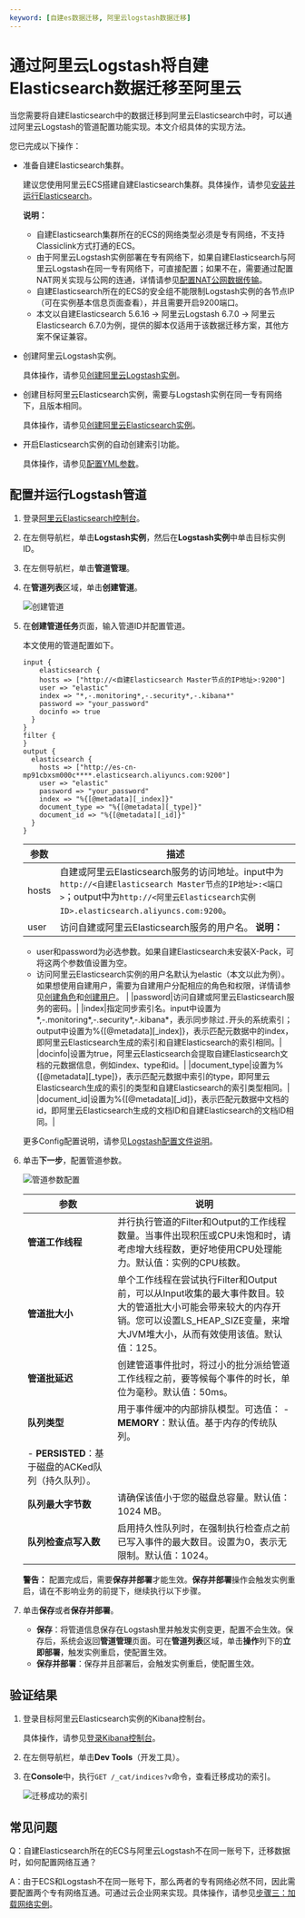 ```yaml
---
keyword: [自建es数据迁移, 阿里云logstash数据迁移]
---
```


# 通过阿里云Logstash将自建Elasticsearch数据迁移至阿里云

当您需要将自建Elasticsearch中的数据迁移到阿里云Elasticsearch中时，可以通过阿里云Logstash的管道配置功能实现。本文介绍具体的实现方法。

您已完成以下操作：

-   准备自建Elasticsearch集群。

    建议您使用阿里云ECS搭建自建Elasticsearch集群。具体操作，请参见[安装并运行Elasticsearch](https://www.elastic.co/guide/cn/elasticsearch/guide/current/running-elasticsearch.html)。

    **说明：**

    -   自建Elasticsearch集群所在的ECS的网络类型必须是专有网络，不支持Classiclink方式打通的ECS。
    -   由于阿里云Logstash实例部署在专有网络下，如果自建Elasticsearch与阿里云Logstash在同一专有网络下，可直接配置；如果不在，需要通过配置NAT网关实现与公网的连通，详情请参见[配置NAT公网数据传输](/cn.zh-CN/Logstash/网络与安全/配置NAT公网数据传输.md)。
    -   自建Elasticsearch所在的ECS的安全组不能限制Logstash实例的各节点IP（可在实例基本信息页面查看），并且需要开启9200端口。
    -   本文以自建Elasticsearch 5.6.16 -\> 阿里云Logstash 6.7.0 -\> 阿里云Elasticsearch 6.7.0为例，提供的脚本仅适用于该数据迁移方案，其他方案不保证兼容。
-   创建阿里云Logstash实例。

    具体操作，请参见[创建阿里云Logstash实例]()。

-   创建目标阿里云Elasticsearch实例，需要与Logstash实例在同一专有网络下，且版本相同。

    具体操作，请参见[创建阿里云Elasticsearch实例](/cn.zh-CN/Elasticsearch/实例管理/创建阿里云Elasticsearch实例.md)。

-   开启Elasticsearch实例的自动创建索引功能。

    具体操作，请参见[配置YML参数](/cn.zh-CN/Elasticsearch/集群配置/配置YML参数.md)。


## 配置并运行Logstash管道

1.  登录[阿里云Elasticsearch控制台](https://elasticsearch.console.aliyun.com/#/home)。

2.  在左侧导航栏，单击**Logstash实例**，然后在**Logstash实例**中单击目标实例ID。

3.  在左侧导航栏，单击**管道管理**。

4.  在**管道列表**区域，单击**创建管道**。

    ![创建管道](https://static-aliyun-doc.oss-accelerate.aliyuncs.com/assets/img/zh-CN/2312659951/p95025.png)

5.  在**创建管道任务**页面，输入管道ID并配置管道。

    本文使用的管道配置如下。

    ```
    input {
        elasticsearch {
        hosts => ["http://<自建Elasticsearch Master节点的IP地址>:9200"]
        user => "elastic"
        index => "*,-.monitoring*,-.security*,-.kibana*"
        password => "your_password"
        docinfo => true
      }
    }
    filter {
    }
    output {
      elasticsearch {
        hosts => ["http://es-cn-mp91cbxsm000c****.elasticsearch.aliyuncs.com:9200"]
        user => "elastic"
        password => "your_password"
        index => "%{[@metadata][_index]}"
        document_type => "%{[@metadata][_type]}"
        document_id => "%{[@metadata][_id]}"
      }
    }
    ```

    |参数|描述|
    |--|--|
    |hosts|自建或阿里云Elasticsearch服务的访问地址。input中为`http://<自建Elasticsearch Master节点的IP地址>:<端口>`；output中为`http://<阿里云Elasticsearch实例ID>.elasticsearch.aliyuncs.com:9200`。|
    |user|访问自建或阿里云Elasticsearch服务的用户名。 **说明：**

    -   user和password为必选参数。如果自建Elasticsearch未安装X-Pack，可将这两个参数值设置为空。
    -   访问阿里云Elasticsearch实例的用户名默认为elastic（本文以此为例）。如果想使用自建用户，需要为自建用户分配相应的角色和权限，详情请参见[创建角色](/cn.zh-CN/访问控制/Kibana角色管理/创建角色.md)和[创建用户](/cn.zh-CN/访问控制/Kibana角色管理/创建用户.md)。 |
    |password|访问自建或阿里云Elasticsearch服务的密码。|
    |index|指定同步索引名。input中设置为\*,-.monitoring\*,-.security\*,-.kibana\*，表示同步除过`.`开头的系统索引；output中设置为%\{\[@metadata\]\[\_index\]\}，表示匹配元数据中的index，即阿里云Elasticsearch生成的索引和自建Elasticsearch的索引相同。|
    |docinfo|设置为true，阿里云Elasticsearch会提取自建Elasticsearch文档的元数据信息，例如index、type和id。|
    |document\_type|设置为%\{\[@metadata\]\[\_type\]\}，表示匹配元数据中索引的type，即阿里云Elasticsearch生成的索引的类型和自建Elasticsearch的索引类型相同。|
    |document\_id|设置为%\{\[@metadata\]\[\_id\]\}，表示匹配元数据中文档的id，即阿里云Elasticsearch生成的文档ID和自建Elasticsearch的文档ID相同。|

    更多Config配置说明，请参见[Logstash配置文件说明](/cn.zh-CN/Logstash/管道任务管理/Logstash配置文件说明.md)。

6.  单击**下一步**，配置管道参数。

    ![管道参数配置](https://static-aliyun-doc.oss-accelerate.aliyuncs.com/assets/img/zh-CN/2312659951/p67293.png)

    |参数|说明|
    |--|--|
    |**管道工作线程**|并行执行管道的Filter和Output的工作线程数量。当事件出现积压或CPU未饱和时，请考虑增大线程数，更好地使用CPU处理能力。默认值：实例的CPU核数。|
    |**管道批大小**|单个工作线程在尝试执行Filter和Output前，可以从Input收集的最大事件数目。较大的管道批大小可能会带来较大的内存开销。您可以设置LS\_HEAP\_SIZE变量，来增大JVM堆大小，从而有效使用该值。默认值：125。|
    |**管道批延迟**|创建管道事件批时，将过小的批分派给管道工作线程之前，要等候每个事件的时长，单位为毫秒。默认值：50ms。|
    |**队列类型**|用于事件缓冲的内部排队模型。可选值：     -   **MEMORY**：默认值。基于内存的传统队列。
    -   **PERSISTED**：基于磁盘的ACKed队列（持久队列）。 |
    |**队列最大字节数**|请确保该值小于您的磁盘总容量。默认值：1024 MB。|
    |**队列检查点写入数**|启用持久性队列时，在强制执行检查点之前已写入事件的最大数目。设置为0，表示无限制。默认值：1024。|

    **警告：** 配置完成后，需要**保存并部署**才能生效。**保存并部署**操作会触发实例重启，请在不影响业务的前提下，继续执行以下步骤。

7.  单击**保存**或者**保存并部署**。

    -   **保存**：将管道信息保存在Logstash里并触发实例变更，配置不会生效。保存后，系统会返回**管道管理**页面。可在**管道列表**区域，单击**操作**列下的**立即部署**，触发实例重启，使配置生效。
    -   **保存并部署**：保存并且部署后，会触发实例重启，使配置生效。

## 验证结果

1.  登录目标阿里云Elasticsearch实例的Kibana控制台。

    具体操作，请参见[登录Kibana控制台](/cn.zh-CN/Elasticsearch/可视化控制/Kibana/登录Kibana控制台.md)。

2.  在左侧导航栏，单击**Dev Tools**（开发工具）。

3.  在**Console**中，执行`GET /_cat/indices?v`命令，查看迁移成功的索引。

    ![迁移成功的索引](https://static-aliyun-doc.oss-accelerate.aliyuncs.com/assets/img/zh-CN/1302659951/p95323.png)


## 常见问题

Q：自建Elasticsearch所在的ECS与阿里云Logstash不在同一账号下，迁移数据时，如何配置网络互通？

A：由于ECS和Logstash不在同一账号下，那么两者的专有网络必然不同，因此需要配置两个专有网络互通。可通过云企业网来实现。具体操作，请参见[步骤三：加载网络实例]()。

